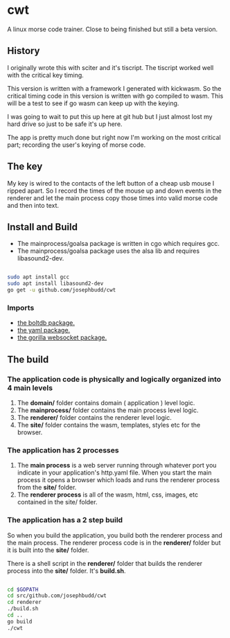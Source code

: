 # cwt

A linux morse code trainer. Close to being finished but still a beta version.

## History

I originally wrote this with sciter and it's tiscript. The tiscript worked well with the critical key timing.

This version is written with a framework I generated with kickwasm. So the critical timing code in this version is written with go compiled to wasm. This will be a test to see if go wasm can keep up with the keying.

I was going to wait to put this up here at git hub but I just almost lost my hard drive so just to be safe it's up here.

The app is pretty much done but right now I'm working on the most critical part; recording the user's keying of morse code.

## The key

My key is wired to the contacts of the left button of a cheap usb mouse I ripped apart. So I record the times of the mouse up and down events in the renderer and let the main process copy those times into valid morse code and then into text.

## Install and Build

* The mainprocess/goalsa package is written in cgo which requires gcc.
* The mainprocess/goalsa package uses the alsa lib and requires libasound2-dev.

``` bash

sudo apt install gcc
sudo apt install libasound2-dev
go get -u github.com/josephbudd/cwt

```

### Imports

* [the boltdb package.](https://github.com/boltdb/bolt)
* [the yaml package.](https://gopkg.in/yaml.v2)
* [the gorilla websocket package.](https://github.com/gorilla/websocket)

## The build

### The application code is physically and logically organized into 4 main levels

1. The **domain/** folder contains domain ( application ) level logic.
1. The **mainprocess/** folder contains the main process level logic.
1. The **renderer/** folder contains the renderer level logic.
1. The **site/** folder contains the wasm, templates, styles etc for the browser.

### The application has 2 processes

1. The **main process** is a web server running through whatever port you indicate in your application's http.yaml file. When you start the main process it opens a browser which loads and runs the renderer process from the **site/** folder.
1. The **renderer process** is all of the wasm, html, css, images, etc contained in the site/ folder.

### The application has a 2 step build

So when you build the application, you build both the renderer process and the main process. The renderer process code is in the **renderer/** folder but it is built into the **site/** folder.

There is a shell script in the **renderer/** folder that builds the renderer process into the **site/** folder. It's **build.sh**.

``` bash

cd $GOPATH
cd src/github.com/josephbudd/cwt
cd renderer
./build.sh
cd ..
go build
./cwt

```
